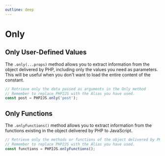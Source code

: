 ```yaml
---
outline: deep
---
```


# Only 

## Only User-Defined Values

The `.only(...props)` method allows you to extract information from the object delivered by PHP, including only the values you need as parameters. This will be useful when you don't want to load the entire content of the constant.

```javascript
// Retrieve only the data passed as arguments in the Only method
// Remember to replace PHP2JS with the Alias you have used.
const post = PHP2JS.only('post');
```

## Only Functions

The `.onlyFunctions()` method allows you to extract information from the functions existing in the object delivered by PHP to JavaScript.

```javascript
// Retrieve only the methods or functions of the object delivered by PHP to JavaScript.
// Remember to replace PHP2JS with the Alias you have used.
const functions = PHP2JS.onlyFunctions();
```